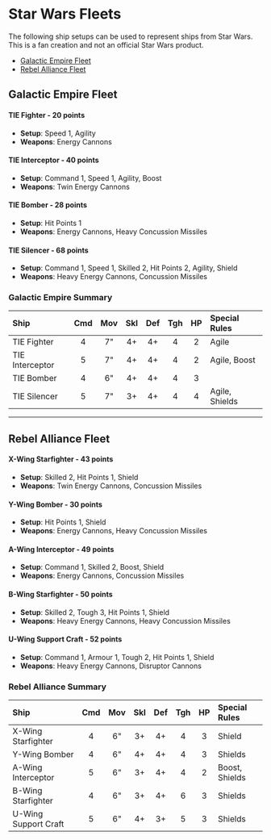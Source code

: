 # Star Wars Fleets

The following ship setups can be used to represent ships from Star Wars. This is a fan creation and not an official Star Wars product.

- [Galactic Empire Fleet](#galactic-empire-fleet)
- [Rebel Alliance Fleet](#rebel-alliance-fleet)

## Galactic Empire Fleet

#### TIE Fighter - 20 points

- **Setup**: Speed 1, Agility
- **Weapons**: Energy Cannons

#### TIE Interceptor - 40 points

- **Setup**: Command 1, Speed 1, Agility, Boost
- **Weapons**: Twin Energy Cannons

#### TIE Bomber - 28 points

- **Setup**: Hit Points 1
- **Weapons**: Energy Cannons, Heavy Concussion Missiles

#### TIE Silencer - 68 points

- **Setup**: Command 1, Speed 1, Skilled 2, Hit Points 2, Agility, Shield
- **Weapons**: Heavy Energy Cannons, Concussion Missiles

### Galactic Empire Summary

| Ship              | Cmd | Mov | Skl | Def | Tgh | HP  | Special Rules         |
| :---------------- | :-: | :-: | :-: | :-: | :-: | :-: | :-------------------- |
| TIE Fighter       |  4  |  7" |  4+ |  4+ |  4  |  2  | Agile                 |
| TIE Interceptor   |  5  |  7" |  4+ |  4+ |  4  |  2  | Agile, Boost          |
| TIE Bomber        |  4  |  6" |  4+ |  4+ |  4  |  3  |                       |
| TIE Silencer      |  5  |  7" |  3+ |  4+ |  4  |  4  | Agile, Shields        |

---

## Rebel Alliance Fleet

#### X-Wing Starfighter - 43 points

- **Setup**: Skilled 2, Hit Points 1, Shield
- **Weapons**: Twin Energy Cannons, Concussion Missiles

#### Y-Wing Bomber - 30 points

- **Setup**: Hit Points 1, Shield
- **Weapons**: Energy Cannons, Heavy Concussion Missiles

#### A-Wing Interceptor - 49 points

- **Setup**: Command 1, Skilled 2, Boost, Shield
- **Weapons**: Energy Cannons, Concussion Missiles

#### B-Wing Starfighter - 50 points

- **Setup**: Skilled 2, Tough 3, Hit Points 1, Shield
- **Weapons**: Heavy Energy Cannons, Heavy Concussion Missiles

#### U-Wing Support Craft - 52 points

- **Setup**: Command 1, Armour 1, Tough 2, Hit Points 1, Shield
- **Weapons**: Heavy Energy Cannons, Disruptor Cannons

### Rebel Alliance Summary

| Ship                 | Cmd | Mov | Skl | Def | Tgh | HP  | Special Rules         |
| :------------------- | :-: | :-: | :-: | :-: | :-: | :-: | :-------------------- |
| X-Wing Starfighter   |  4  |  6" |  3+ |  4+ |  4  |  3  | Shield                |
| Y-Wing Bomber        |  4  |  6" |  4+ |  4+ |  4  |  3  | Shields               |
| A-Wing Interceptor   |  5  |  6" |  3+ |  4+ |  4  |  2  | Boost, Shields        |
| B-Wing Starfighter   |  4  |  6" |  3+ |  4+ |  6  |  3  | Shields               |
| U-Wing Support Craft |  5  |  6" |  4+ |  3+ |  5  |  3  | Shields               |

